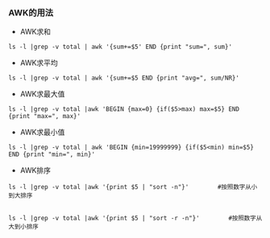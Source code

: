 ### AWK的用法


* AWK求和  
```
ls -l |grep -v total | awk '{sum+=$5' END {print "sum=", sum}'
```


* AWK求平均  
```
ls -l |grep -v total | awk '{sum+=$5 END {print "avg=", sum/NR}'
```


* AWK求最大值  
```
ls -l |grep -v total |awk 'BEGIN {max=0} {if($5>max) max=$5} END {print "max=", max}'
```


* AWK求最小值  
```
ls -l |grep -v total | awk 'BEGIN {min=19999999} {if($5<min) min=$5} END {print "min=", min}'
```

* AWK排序  
```
ls -l |grep -v total |awk '{print $5 | "sort -n"}'        #按照数字从小到大排序


ls -l |grep -v total |awk '{print $5 | "sort -r -n"}'        #按照数字从大到小排序
```



